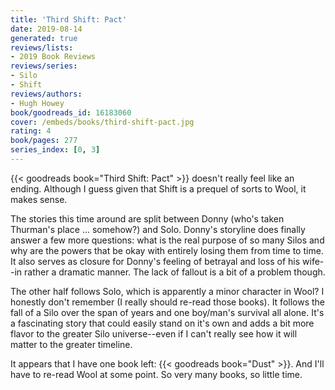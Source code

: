 ```yaml
---
title: 'Third Shift: Pact'
date: 2019-08-14
generated: true
reviews/lists:
- 2019 Book Reviews
reviews/series:
- Silo
- Shift
reviews/authors:
- Hugh Howey
book/goodreads_id: 16183060
cover: /embeds/books/third-shift-pact.jpg
rating: 4
book/pages: 277
series_index: [0, 3]
---
```

{{< goodreads book="Third Shift: Pact" >}} doesn't really feel like an ending. Although I guess given that Shift is a prequel of sorts to Wool, it makes sense. 

The stories this time around are split between Donny (who's taken Thurman's place ... somehow?) and Solo. Donny's storyline does finally answer a few more questions: what is the real purpose of so many Silos and why are the powers that be okay with entirely losing them from time to time. It also serves as closure for Donny's feeling of betrayal and loss of his wife--in rather a dramatic manner. The lack of fallout is a bit of a problem though.  

<!--more-->

The other half follows Solo, which is apparently a minor character in Wool? I honestly don't remember (I really should re-read those books). It follows the fall of a Silo over the span of years and one boy/man's survival all alone. It's a fascinating story that could easily stand on it's own and adds a bit more flavor to the greater Silo universe--even if I can't really see how it will matter to the greater timeline.  

It appears that I have one book left: {{< goodreads book="Dust" >}}. And I'll have to re-read Wool at some point. So very many books, so little time.
